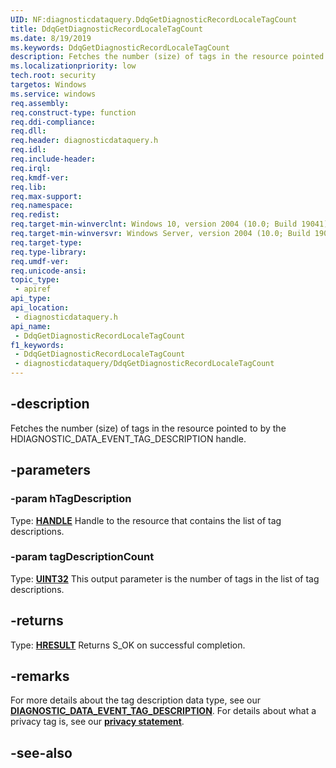 ```yaml
---
UID: NF:diagnosticdataquery.DdqGetDiagnosticRecordLocaleTagCount
title: DdqGetDiagnosticRecordLocaleTagCount
ms.date: 8/19/2019
ms.keywords: DdqGetDiagnosticRecordLocaleTagCount
description: Fetches the number (size) of tags in the resource pointed to by the HDIAGNOSTIC_DATA_EVENT_TAG_DESCRIPTION handle.
ms.localizationpriority: low
tech.root: security
targetos: Windows
ms.service: windows
req.assembly: 
req.construct-type: function
req.ddi-compliance: 
req.dll: 
req.header: diagnosticdataquery.h
req.idl: 
req.include-header: 
req.irql: 
req.kmdf-ver: 
req.lib: 
req.max-support: 
req.namespace: 
req.redist: 
req.target-min-winverclnt: Windows 10, version 2004 (10.0; Build 19041)
req.target-min-winversvr: Windows Server, version 2004 (10.0; Build 19041)
req.target-type: 
req.type-library: 
req.umdf-ver: 
req.unicode-ansi: 
topic_type:
 - apiref
api_type:
api_location:
 - diagnosticdataquery.h
api_name:
 - DdqGetDiagnosticRecordLocaleTagCount
f1_keywords:
 - DdqGetDiagnosticRecordLocaleTagCount
 - diagnosticdataquery/DdqGetDiagnosticRecordLocaleTagCount
---
```


## -description

Fetches the number (size) of tags in the resource pointed to by the HDIAGNOSTIC_DATA_EVENT_TAG_DESCRIPTION handle.

## -parameters

### -param hTagDescription

Type: **[HANDLE](/windows/desktop/winprog/windows-data-types)**
Handle to the resource that contains the list of tag descriptions.

### -param tagDescriptionCount

Type: **[UINT32](/windows/desktop/winprog/windows-data-types)**
This output parameter is the number of tags in the list of tag descriptions.

## -returns

Type: **[HRESULT](/windows/desktop/com/structure-of-com-error-codes)**
Returns S_OK on successful completion.

## -remarks

For more details about the tag description data type, see our [**DIAGNOSTIC_DATA_EVENT_TAG_DESCRIPTION**](/windows/win32/api/diagnosticdataquerytypes/ns-diagnosticdataquerytypes-diagnostic_data_event_tag_description).
For details about what a privacy tag is, see our [**privacy statement**](/windows/privacy/windows-diagnostic-data).

## -see-also

